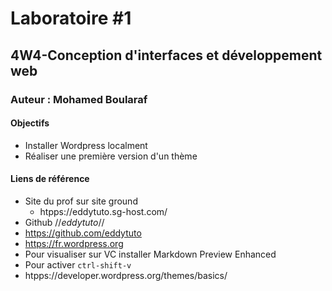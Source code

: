 # Laboratoire #1
## 4W4-Conception d'interfaces et développement web
### Auteur : Mohamed Boularaf

####    Objectifs
- Installer Wordpress localment
- Réaliser une première version d'un thème 

#### Liens de référence 
- Site du prof sur site ground
    - htpps://eddytuto.sg-host.com/
- Github //*eddytuto*//
- https://github.com/eddytuto
- https://fr.wordpress.org
- Pour visualiser sur VC installer Markdown Preview Enhanced
- Pour activer `ctrl-shift-v`
- htpps://developer.wordpress.org/themes/basics/ 